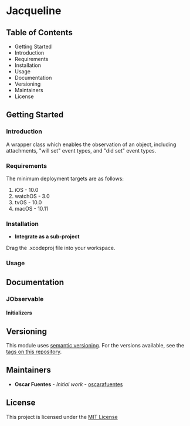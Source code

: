# Jacqueline

## Table of Contents

* Getting Started
* Introduction
* Requirements
* Installation
* Usage
* Documentation
* Versioning
* Maintainers
* License

## Getting Started

### Introduction

A wrapper class which enables the observation of an object, including attachments, "will set" event types, and "did set" event types.

### Requirements

The minimum deployment targets are as follows:

1. iOS - 10.0
2. watchOS - 3.0
3. tvOS - 10.0
4. macOS - 10.11

### Installation

- **Integrate as a sub-project**

Drag the .xcodeproj file into your workspace.

### Usage



## Documentation

### JObservable

#### Initializers

## Versioning

This module uses [semantic versioning](http://semver.org/). For the versions available, see the [tags on this repository](https://github.com/oscarafuentes/Jacqueline/tags).

## Maintainers

* **Oscar Fuentes** - *Initial work* - [oscarafuentes](https://github.com/oscarafuentes)

## License

This project is licensed under the [MIT License](LICENSE.md)
